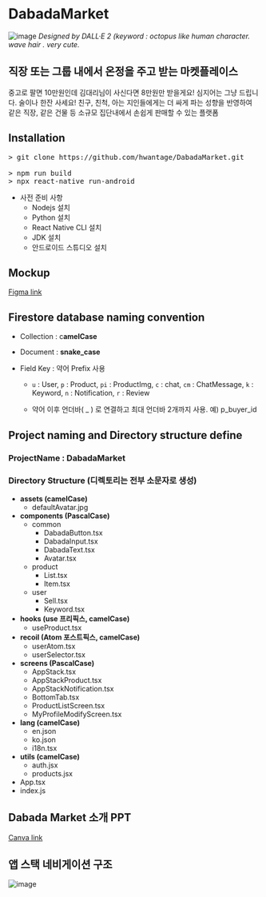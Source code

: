 # DabadaMarket
![image](https://user-images.githubusercontent.com/82494320/222872893-9bf623fe-9f73-4333-ab06-83a4055a47e9.png)
*Designed by DALL·E 2 (keyword : octopus like human character. wave hair . very cute.*

## **직장 또는 그룹 내에서 온정을 주고 받는 마켓플레이스**

중고로 팔면 10만원인데 김대리님이 사신다면 8만원만 받을게요!
심지어는 그냥 드립니다. 술이나 한잔 사세요!
친구, 친척, 아는 지인들에게는 더 싸게 파는 성향을 반영하여 같은 직장, 같은 건물 등 소규모 집단내에서 손쉽게 판매할 수 있는 플랫폼

## **Installation**

<pre>
> git clone https://github.com/hwantage/DabadaMarket.git

> npm run build
> npx react-native run-android
</pre>

* 사전 준비 사항
  - Nodejs 설치
  - Python 설치
  - React Native CLI 설치
  - JDK 설치
  - 안드로이드 스튜디오 설치

## Mockup

[Figma link](https://www.figma.com/proto/FEEZUb52YHnrF7vqbw9zF0/dabada?node-id=113%3A1490&scaling=scale-down&page-id=0%3A1&starting-point-node-id=113%3A1490&show-proto-sidebar=1)


## Firestore database naming convention

* Collection : c**amelCase**

* Document : **snake_case** 

* Field Key : 약어 Prefix 사용

    - `u` : User, `p` : Product, `pi` : ProductImg, `c` : chat, `cm` : ChatMessage, `k` : Keyword, `n` : Notification, `r` : Review

    - 약어 이후 언더바( _ ) 로 연결하고 최대 언더바 2개까지 사용. 예) p_buyer_id


## Project naming and Directory structure define

### ProjectName : **DabadaMarket**

### Directory Structure (디렉토리는 전부 소문자로 생성)

- **assets (camelCase)**
    - defaultAvatar.jpg
- **components (PascalCase)**
    - common
        - DabadaButton.tsx
        - DabadaInput.tsx
        - DabadaText.tsx
        - Avatar.tsx
    - product
        - List.tsx
        - Item.tsx
    - user
        - Sell.tsx
        - Keyword.tsx
- **hooks (use 프리픽스, camelCase)**
    - useProduct.tsx
- **recoil (Atom 포스트픽스, camelCase)**
    - userAtom.tsx
    - userSelector.tsx
- **screens (PascalCase)**
    - AppStack.tsx
    - AppStackProduct.tsx
    - AppStackNotification.tsx
    - BottomTab.tsx
    - ProductListScreen.tsx
    - MyProfileModifyScreen.tsx
- **lang (camelCase)**
    - en.json
    - ko.json
    - i18n.tsx
- **utils (camelCase)**
    - auth.jsx
    - products.jsx
- App.tsx
- index.js

## Dabada Market 소개 PPT

[Canva link](https://www.canva.com/design/DAFbGp9J41g/nnRT9pUTwE3PzGytZBSoQA/view?utm_content=DAFbGp9J41g&utm_campaign=designshare&utm_medium=link2&utm_source=sharebutton)

## 앱 스택 네비게이션 구조

![image](https://user-images.githubusercontent.com/82494320/221725076-025362ac-aafd-40a3-a1e6-a4e1c74cf916.png)
